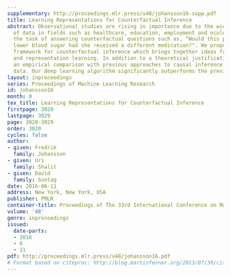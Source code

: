 ```yaml
---
supplementary: http://proceedings.mlr.press/v48/johansson16-supp.pdf
title: Learning Representations for Counterfactual Inference
abstract: Observational studies are rising in importance due to the widespread accumulation
  of data in fields such as healthcare, education, employment and ecology. We consider
  the task of answering counterfactual questions such as, “Would this patient have
  lower blood sugar had she received a different medication?". We propose a new algorithmic
  framework for counterfactual inference which brings together ideas from domain adaptation
  and representation learning. In addition to a theoretical justification, we perform
  an empirical comparison with previous approaches to causal inference from observational
  data. Our deep learning algorithm significantly outperforms the previous state-of-the-art.
layout: inproceedings
series: Proceedings of Machine Learning Research
id: johansson16
month: 0
tex_title: Learning Representations for Counterfactual Inference
firstpage: 3020
lastpage: 3029
page: 3020-3029
order: 3020
cycles: false
author:
- given: Fredrik
  family: Johansson
- given: Uri
  family: Shalit
- given: David
  family: Sontag
date: 2016-06-11
address: New York, New York, USA
publisher: PMLR
container-title: Proceedings of The 33rd International Conference on Machine Learning
volume: '48'
genre: inproceedings
issued:
  date-parts:
  - 2016
  - 6
  - 11
pdf: http://proceedings.mlr.press/v48/johansson16.pdf
# Format based on citeproc: http://blog.martinfenner.org/2013/07/30/citeproc-yaml-for-bibliographies/
---
```

